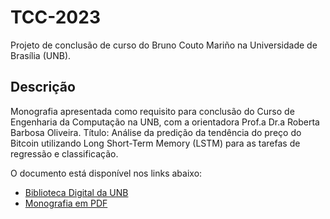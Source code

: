# TCC-2023
Projeto de conclusão de curso do Bruno Couto Mariño na Universidade de Brasília (UNB).

## Descrição
Monografia apresentada como requisito para conclusão do Curso de Engenharia da Computação na UNB, com a orientadora Prof.a Dr.a Roberta Barbosa Oliveira.
Título: Análise da predição da tendência do preço do Bitcoin utilizando Long Short-Term Memory (LSTM) para as tarefas de regressão e classificação. 

O documento está disponível nos links abaixo:
- [Biblioteca Digital da UNB](https://bdm.unb.br/handle/10483/38449)
- [Monografia em PDF](./2023_BrunoCoutoMarino_tcc)
